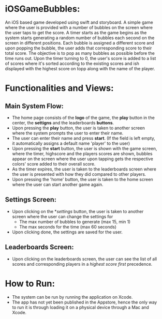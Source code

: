 # iOSGameBubbles:
 An iOS based game developed using swift and storyboard. A simple game where the user is provided with a number of bubbles on the screen where the user taps to get the score. A timer starts as the game begins as the system starts generating a random number of bubbles each second on the screen in different positions. Each bubble is assigned a different score and upon popping the bubble, the user adds that corresponding score to their total score. The objective is to pop as many bubbles as possible before the time runs out. Upon the timer turning to 0, the user's score is added to a list of scores where it's sorted according to the existing scores and ish displayed with the highest score on topp along with the name of the player. 
 
 # Functionalities and Views:
 
 ## Main System Flow:
 - The home page consists of the **logo** of the game, the **play** button in the center, the **settigns** and the leaderboards **buttons**.
 - Upon pressing the **play** button, the user is taken to another screen where the system prompts the user to enter their name.
 - The user can enter their name and press **start**. (If the field is left empty, it automatically assigns a default name 'player' to the user)
 - Upon pressing the **start** button, the user is shown with the game screen, where the timer, highscore and the players scores are shown, bubbles appear on the screen where the user upon tapping gets the respective colors' score added to their overall score. 
 - As the timer expires, the user is taken to the leaderboards screen where the user is presented with how they did compared to other players.
 - Upon pressing the 'home' button, the user is taken to the home screen where the user can start another game again.

 ## Settings Screen:
 - Upon clicking on the **settings* button, the user is taken to another screen where the user can change the settings for 
    - The max number of bubbles to generate (max 15, min 1)
    - The max seconds for the time (max 60 seconds)
 - Upon clicking done, the settings are saved for the user.

 ## Leaderboards Screen:
 - Upon clicking on the leaderboards screen, the user can see the list of all scores and corresponding players in a *highest score first* precedence.

# How to Run:

- The system can be run by running the application on Xcode. 
- The app has not yet been published in the Appstore,  hence the only way to run it is through loading it on a physical device through a Mac and Xcode.

